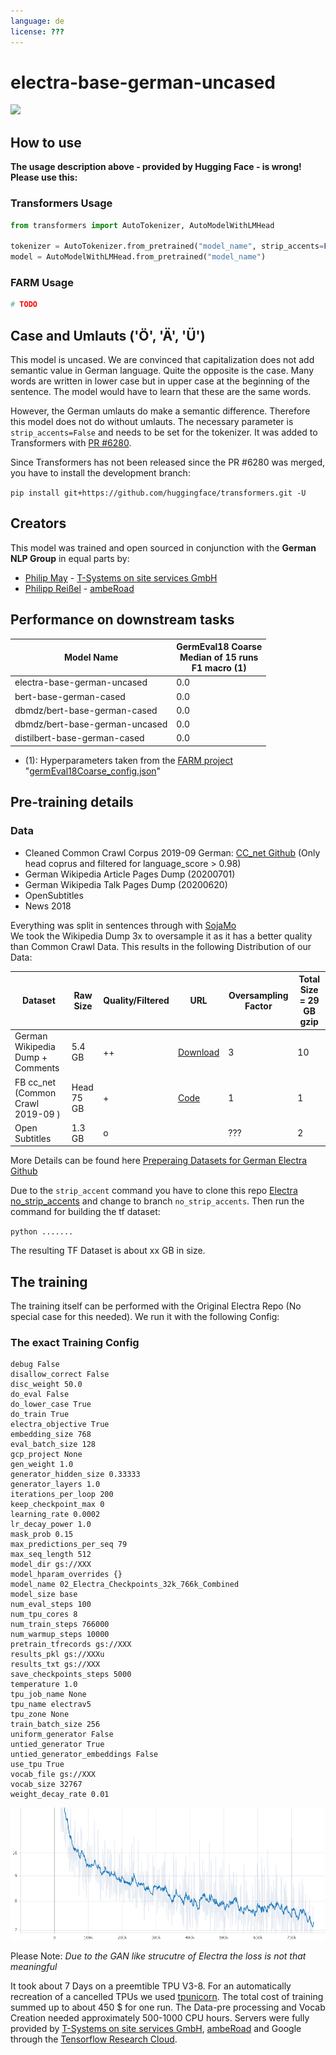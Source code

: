```yaml
---
language: de
license: ???
---
```


# electra-base-german-uncased
<a href="https://huggingface.co/exbert/?model=bert-base-german-cased">
	<img width="300px" src="https://files.gitter.im/5ef78b07d73408ce4fe81246/bBV6/electrav4.png">
</a>

## How to use
**The usage description above - provided by Hugging Face - is wrong! Please use this:**

### Transformers Usage
```python
from transformers import AutoTokenizer, AutoModelWithLMHead

tokenizer = AutoTokenizer.from_pretrained("model_name", strip_accents=False)
model = AutoModelWithLMHead.from_pretrained("model_name")
```

### FARM Usage
```python
# TODO
```

## Case and Umlauts ('Ö', 'Ä', 'Ü')
This model is uncased. We are convinced that capitalization does not add semantic value in German language.
Quite the opposite is the case. Many words are written in lower case but in upper case at the beginning of 
the sentence. The model would have to learn that these are the same words.

However, the German umlauts do make a semantic difference. Therefore this model does not do without umlauts.
The necessary parameter is `strip_accents=False` and needs to be set for the tokenizer.
It was added to Transformers with [PR #6280](https://github.com/huggingface/transformers/pull/6280).

Since Transformers has not been released since the PR #6280 was merged, you have to install the development
branch: 

`pip install git+https://github.com/huggingface/transformers.git -U`

## Creators
This model was trained and open sourced in conjunction with the **German NLP Group** in equal parts by:
- [Philip May](https://eniak.de) - [T-Systems on site services GmbH](https://www.t-systems-onsite.de/)
- [Philipp Reißel](https://www.reissel.eu) - [ambeRoad](https://amberoad.de/)

## Performance on downstream tasks

| Model Name                          | GermEval18 Coarse<br/>Median of 15 runs</br>F1 macro (1) |
|-------------------------------------|---------------------------------------------------|
| electra-base-german-uncased         | 0.0                                               |
| bert-base-german-cased              | 0.0                                               |
| dbmdz/bert-base-german-cased        | 0.0                                               |
| dbmdz/bert-base-german-uncased      | 0.0                                               |
| distilbert-base-german-cased        | 0.0                                               |


- (1): Hyperparameters taken from the [FARM project](https://farm.deepset.ai/) "[germEval18Coarse_config.json](https://github.com/deepset-ai/FARM/blob/master/experiments/german-bert2.0-eval/germEval18Coarse_config.json)"

## Pre-training details

### Data 
- Cleaned Common Crawl Corpus 2019-09 German: [CC_net Github](https://github.com/facebookresearch/cc_net) (Only head coprus and filtered for language_score > 0.98)
- German Wikipedia Article Pages Dump (20200701)
- German Wikipedia Talk Pages Dump (20200620)
- OpenSubtitles
- News 2018

Everything was split in sentences through with [SojaMo](https://github.com/tsproisl/SoMaJo)  
We took the Wikipedia Dump 3x to oversample it as it has a better quality than Common Crawl Data. This results in the following Distribution of our Data: 


Dataset                                                                  | Raw Size                                                               | Quality/Filtered                                         | URL | Oversampling Factor | Total Size = 29 GB gzip
---------------------------------------------------------------------------- | ---------------------------------------------------------------- | -------------------------------------------------------- | ----------------------------------------------- | ---------------------------------- | --------------- |
German Wikipedia Dump + Comments                                        |  5.4 GB   |      ++       |   [Download](http://ftp.acc.umu.se/mirror/wikimedia.org/dumps/dewiki/)    |  3 | 10 | 54 GB = 30 
FB cc_net (Common Crawl 2019-09 )                                       |  Head 75 GB |  +        |  <a href ='https://github.com/facebookresearch/cc_net'>Code</a>     |  1  |  1 | 75 GB : 42 %
Open Subtitles                                            | 1.3 GB  |    o    |  | ???  | 2  |  2.6 GB : 1.5 % 

More Details can be found here [Preperaing Datasets for German Electra Github](https://github.com/PhilipMay/german-transformer-training)

Due to the `strip_accent` command you have to clone this repo [Electra no_strip_accents](https://github.com/PhilipMay/electra/tree/no_strip_accents) and change to branch `no_strip_accents`. Then run the command for building the tf dataset: 

`python .......`

The resulting TF Dataset is about xx GB in size. 

## The training

The training itself can be performed with the Original Electra Repo (No special case for this needed). 
We run it with the following Config: 

### The exact Training Config
```
debug False
disallow_correct False
disc_weight 50.0
do_eval False
do_lower_case True
do_train True
electra_objective True
embedding_size 768
eval_batch_size 128
gcp_project None
gen_weight 1.0
generator_hidden_size 0.33333
generator_layers 1.0
iterations_per_loop 200
keep_checkpoint_max 0
learning_rate 0.0002
lr_decay_power 1.0
mask_prob 0.15
max_predictions_per_seq 79
max_seq_length 512
model_dir gs://XXX
model_hparam_overrides {}
model_name 02_Electra_Checkpoints_32k_766k_Combined
model_size base
num_eval_steps 100
num_tpu_cores 8
num_train_steps 766000
num_warmup_steps 10000
pretrain_tfrecords gs://XXX
results_pkl gs://XXXu
results_txt gs://XXX
save_checkpoints_steps 5000
temperature 1.0
tpu_job_name None
tpu_name electrav5
tpu_zone None
train_batch_size 256
uniform_generator False
untied_generator True
untied_generator_embeddings False
use_tpu True
vocab_file gs://XXX
vocab_size 32767
weight_decay_rate 0.01
```

![Training Loss](loss.png)

Please Note: *Due to the GAN like strucutre of Electra the loss is not that meaningful* 

It took about 7 Days on a preemtible TPU V3-8. For an automatically recreation of a cancelled TPUs we used [tpunicorn](https://github.com/shawwn/tpunicorn). The total cost of training summed up to about 450 $ for one run. The Data-pre processing and Vocab Creation needed approximately 500-1000 CPU hours. Servers were fully provided by [T-Systems on site services GmbH](https://www.t-systems-onsite.de/), [ambeRoad](https://amberoad.de/) and Google through the [Tensorflow Research Cloud](https://www.tensorflow.org/tfrc). 

